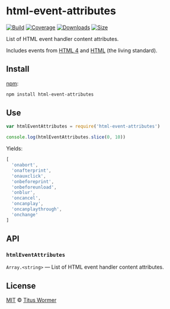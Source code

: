 # html-event-attributes

[![Build][build-badge]][build]
[![Coverage][coverage-badge]][coverage]
[![Downloads][downloads-badge]][downloads]
[![Size][size-badge]][size]

List of HTML event handler content attributes.

Includes events from [HTML 4][html4] and [HTML][] (the living standard).

## Install

[npm][]:

```sh
npm install html-event-attributes
```

## Use

```js
var htmlEventAttributes = require('html-event-attributes')

console.log(htmlEventAttributes.slice(0, 10))
```

Yields:

```js
[
  'onabort',
  'onafterprint',
  'onauxclick',
  'onbeforeprint',
  'onbeforeunload',
  'onblur',
  'oncancel',
  'oncanplay',
  'oncanplaythrough',
  'onchange'
]
```

## API

### `htmlEventAttributes`

`Array.<string>` — List of HTML event handler content attributes.

## License

[MIT][license] © [Titus Wormer][author]

<!-- Definition -->

[build-badge]: https://github.com/wooorm/html-event-attributes/workflows/main/badge.svg

[build]: https://github.com/wooorm/html-event-attributes/actions

[coverage-badge]: https://img.shields.io/codecov/c/github/wooorm/html-event-attributes.svg

[coverage]: https://codecov.io/github/wooorm/html-event-attributes

[downloads-badge]: https://img.shields.io/npm/dm/html-event-attributes.svg

[downloads]: https://www.npmjs.com/package/html-event-attributes

[size-badge]: https://img.shields.io/bundlephobia/minzip/html-event-attributes.svg

[size]: https://bundlephobia.com/result?p=html-event-attributes

[npm]: https://docs.npmjs.com/cli/install

[license]: license

[author]: https://wooorm.com

[html4]: https://www.w3.org/TR/html4/index/attributes.html

[html]: https://html.spec.whatwg.org/multipage/indices.html
